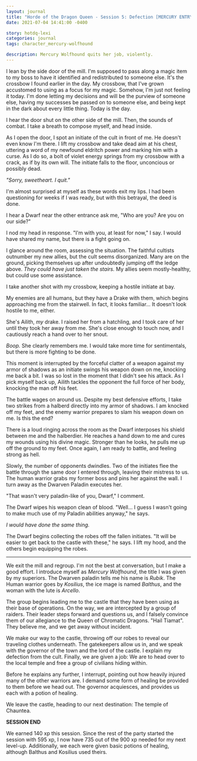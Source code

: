 ```yaml
---
layout: journal
title: "Horde of the Dragon Queen - Session 5: Defection [MERCURY ENTRY]"
date: 2021-07-04 14:41:00 -0400

story: hotdq-lexi
categories: journal
tags: character_mercury-wolfhound

description: Mercury Wolfhound quits her job, violently.
---
```

I lean by the side door of the mill. I'm supposed to pass along a magic item to
my boss to have it identified and redistributed to someone else. It's the
crossbow I found earlier in the day. My crossbow, that I've grown accustomed to
using as a focus for my magic. Somehow, I'm just not feeling it today. I'm done
letting my decisions and will be the purview of someone else, having my
successes be passed on to someone else, and being kept in the dark about every
little thing. Today is the day.

I hear the door shut on the other side of the mill. Then, the sounds of combat.
I take a breath to compose myself, and head inside.

As I open the door, I spot an initiate of the cult in front of me. He doesn't
even know I'm there. I lift my crossbow and take dead aim at his chest,
uttering a word of my newfound eldritch power and marking him with a curse. As
I do so, a bolt of violet energy springs from my crossbow with a crack, as if
by its own will. The initiate falls to the floor, unconcious or possibly dead.

*"Sorry, sweetheart. I quit."*

I'm almost surprised at myself as these words exit my lips. I had been
questioning for weeks if I was ready, but with this betrayal, the deed is done.

I hear a Dwarf near the other entrance ask me, "Who are you? Are you on our
side?"

I nod my head in response. "I'm with you, at least for now," I say. I would
have shared my name, but there is a fight going on.

I glance around the room, assessing the situation. The faithful cultists
outnumber my new allies, but the cult seems disorganized. Many are on the
ground, picking themselves up after undoubtedly jumping off the ledge above.
*They could have just taken the stairs.* My allies seem mostly-healthy, but
could use some assistance.

I take another shot with my crossbow, keeping a hostile initiate at bay.

My enemies are all humans, but they have a Drake with them, which begins
approaching me from the stairwell. In fact, it looks familiar... It doesn't
look hostile to me, either.

She's Ailith, *my* drake. I raised her from a hatchling, and I took care of her
until they took her away from me. She's close enough to touch now, and I
cautiously reach a hand over to her snout.

*Boop.* She clearly remembers me. I would take more time for sentimentals, but
there is more fighting to be done.

This moment is interrupted by the forceful clatter of a weapon against my armor
of shadows as an initiate swings his weapon down on me, knocking me back a bit.
I was so lost in the moment that I didn't see his attack. As I pick myself back
up, Ailith tackles the opponent the full force of her body, knocking the man
off his feet.

The battle wages on around us. Despite my best defensive efforts, I take two
strikes from a halberd directly into my armor of shadows. I am knocked off my
feet, and the enemy warrior prepares to slam his weapon down on me. Is this the
end?

There is a loud ringing across the room as the Dwarf interposes his shield
between me and the halberdier. He reaches a hand down to me and cures my wounds
using his divine magic. Stronger than he looks, he pulls me up off the ground
to my feet. Once again, I am ready to battle, and feeling strong as hell.

Slowly, the number of opponents dwindles. Two of the initiates flee the battle
through the same door I entered through, leaving their mistress to us. The
human warrior grabs my former boss and pins her against the wall. I turn away
as the Dwarven Paladin executes her.

"That wasn't very paladin-like of you, Dwarf," I comment.  

The Dwarf wipes his weapon clean of blood. "Well... I guess I wasn't going to
make much use of my Paladin abilities anyway," he says.

*I would have done the same thing.*

The Dwarf begins collecting the robes off the fallen initiates. "It will be
easier to get back to the castle with these," he says. I lift my hood, and
the others begin equipping the robes.

-----

We exit the mill and regroup. I'm not the best at conversation, but I make a
good effort. I introduce myself as *Mercury Wolfhound*, the title I was given
by my superiors. The Dwarven paladin tells me his name is *Rubik*. The Human
warrior goes by *Kosilius*, the ice mage is named *Balthus*, and the woman with
the lute is *Arcello*.

The group begins leading me to the castle that they have been using as their
base of operations. On the way, we are intercepted by a group of raiders. Their
leader steps forward and questions us, and I falsely convince them of our
allegiance to the Queen of Chromatic Dragons. "Hail Tiamat". They believe me,
and we get away without incident.

We make our way to the castle, throwing off our robes to reveal our traveling
clothes underneath. The gatekeepers allow us in, and we speak with the governor
of the town and the lord of the castle. I explain my defection from the cult.
Finally, we are given a job: We are to head over to the local temple and free a
group of civilians hiding within.

Before he explains any further, I interrupt, pointing out how heavily injured
many of the other warriors are. I demand some form of healing be provided to
them before we head out. The governor acquiesces, and provides us each with a
potion of healing.

We leave the castle, heading to our next destination: The temple of Chauntea.

**SESSION END**

We earned 140 xp this session. Since the rest of the party started the session
with 595 xp, I now have 735 out of the 900 xp needed for my next level-up. 
Additionally, we each were given basic potions of healing, although Balthus and
Kosilius used theirs.
